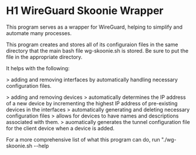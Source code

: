 
# H1 WireGuard Skoonie Wrapper

This program serves as a wrapper for WireGuard, helping to simplify and automate many processes.

This program creates and stores all of its configuraion files in the same directory that the main bash file wg-skoonie.sh is stored. Be sure to put the file in the appropriate directory.

It helps with the following:

\> adding and removing interfaces by automatically handling necessary configuration files.

\> adding and removing devices
	\> automatically determines the IP address of a new device by incrementing the highest IP address of pre-existing devices in the interfaces
	\> automatically generating and deleting necessary configuration files
	\> allows for devices to have names and descriptions associated with them.
	\> auomatically generates the tunnel configuration file for the client device when a device is added.

For a more comprehensive list of what this program can do, run "./wg-skoonie.sh --help